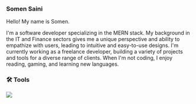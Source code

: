 ### Somen Saini

Hello! My name is Somen.

I'm a software developer specializing in the MERN stack.
My background in the IT and Finance sectors gives me a unique perspective and ability to empathize with users, leading to intuitive and easy-to-use designs.
I'm currently working as a freelance developer, building a variety of projects and tools for a diverse range of clients.
When I'm not coding, I enjoy reading, gaming, and learning new languages.


### :hammer_and_wrench: Tools
<div>
  <img src="https://skillicons.dev/icons?i=html,css,javascript,nodejs,mongodb,react,express,figma,postman,py,vite" />
</div>

